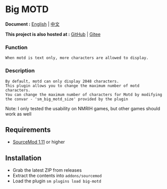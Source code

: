 # Big MOTD

**Document :**  [English](./readme.md) | [中文](./readme-chi.md)

**This project is also hosted at :**  [GitHub](https://github.com/f1f88/big-motd) | [Gitee](https://gitee.com/f1f88/big-motd)

### Function

    When motd is text only, more characters are allowed to display.

### Description

    By default, motd can only display 2048 characters.
    This plugin allows you to change the maximum number of motd characters.
    You can change the maximum number of characters for Motd by modifying the convar - 'sm_big_motd_size' provided by the plugin

Note: I only tested the usability on NMRIH games, but other games should work as well

## Requirements

- [SourceMod 1.11](https://www.sourcemod.net/downloads.php?branch=stable) or higher

## Installation
- Grab the latest ZIP from releases
- Extract the contents into `addons/sourcemod`
- Load the plugin `sm plugins load big-motd`
